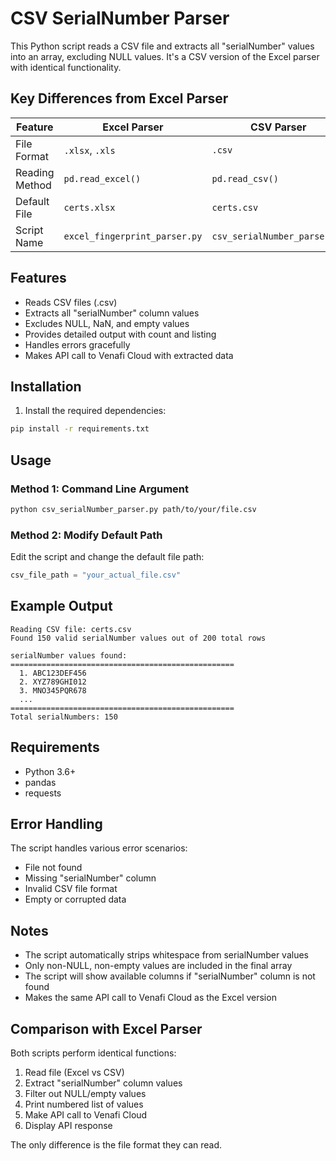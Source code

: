 # CSV SerialNumber Parser

This Python script reads a CSV file and extracts all "serialNumber" values into an array, excluding NULL values. It's a CSV version of the Excel parser with identical functionality.

## Key Differences from Excel Parser

| Feature | Excel Parser | CSV Parser |
|---------|-------------|------------|
| File Format | `.xlsx`, `.xls` | `.csv` |
| Reading Method | `pd.read_excel()` | `pd.read_csv()` |
| Default File | `certs.xlsx` | `certs.csv` |
| Script Name | `excel_fingerprint_parser.py` | `csv_serialNumber_parser.py` |

## Features

- Reads CSV files (.csv)
- Extracts all "serialNumber" column values
- Excludes NULL, NaN, and empty values
- Provides detailed output with count and listing
- Handles errors gracefully
- Makes API call to Venafi Cloud with extracted data

## Installation

1. Install the required dependencies:
```bash
pip install -r requirements.txt
```

## Usage

### Method 1: Command Line Argument
```bash
python csv_serialNumber_parser.py path/to/your/file.csv
```

### Method 2: Modify Default Path
Edit the script and change the default file path:
```python
csv_file_path = "your_actual_file.csv"
```

## Example Output

```
Reading CSV file: certs.csv
Found 150 valid serialNumber values out of 200 total rows

serialNumber values found:
==================================================
  1. ABC123DEF456
  2. XYZ789GHI012
  3. MNO345PQR678
  ...
==================================================
Total serialNumbers: 150
```

## Requirements

- Python 3.6+
- pandas
- requests

## Error Handling

The script handles various error scenarios:
- File not found
- Missing "serialNumber" column
- Invalid CSV file format
- Empty or corrupted data

## Notes

- The script automatically strips whitespace from serialNumber values
- Only non-NULL, non-empty values are included in the final array
- The script will show available columns if "serialNumber" column is not found
- Makes the same API call to Venafi Cloud as the Excel version

## Comparison with Excel Parser

Both scripts perform identical functions:
1. Read file (Excel vs CSV)
2. Extract "serialNumber" column values
3. Filter out NULL/empty values
4. Print numbered list of values
5. Make API call to Venafi Cloud
6. Display API response

The only difference is the file format they can read. 